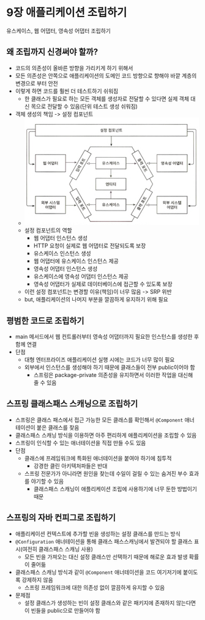 # 9장 애플리케이션 조립하기

유스케이스, 웹 어댑터, 영속성 어댑터 조립하기

## 왜 조립까지 신경써야 할까?

- 코드의 의존성이 올바른 방향을 가리키게 하기 위해서
- 모든 의존성은 안쪽으로 애플리케이션의 도메인 코드 방향으로 향해야 바깥 계층의 변경으로 부터 안전
- 이렇게 하면 코드를 훨씬 더 테스트하기 쉬워짐
    - 한 클래스가 필요로 하는 모든 객체를 생성자로 전달할 수 있다면 실제 객체 대신 목으로 전달할 수 있음(단위 테스트 생성 쉬워짐)
- 객체 생성의 책임 -> 설정 컴포넌트
    - ![img.png](img.png)
    - 설정 컴포넌트의 역할
        - 웹 어댑터 인스턴스 생성
        - HTTP 요청이 실제로 웹 어댑터로 전달되도록 보장
        - 유스케이스 인스턴스 생성
        - 웹 어댑터에 유스케이스 인스턴스 제공
        - 영속성 어댑터 인스턴스 생성
        - 유스케이스에 영속성 어댑터 인스턴스 제공
        - 영속성 어댑터가 실제로 데이터베이스에 접근할 수 있도록 보장
    - 이런 설정 컴포넌트는 변경할 이유(책임)이 너무 많음 -> SRP 위반
    - but, 애플리케이션의 나머지 부분을 깔끔하게 유지하기 위해 필요

## 평범한 코드로 조립하기

- main 메서드에서 웹 컨트롤러부터 영속성 어댑터까지 필요한 인스턴스를 생성한 후 함께 연결
- 단점
    - 대형 엔터프라이즈 애플리케이션 실행 시에는 코드가 너무 많이 필요
    - 외부에서 인스턴스를 생성해야 하기 때문에 클래스들이 전부 public이어야 함
        - 스프링은 package-private 의존성을 유지하면서 이러한 작업을 대신해 줄 수 있음

## 스프링 클래스패스 스캐닝으로 조립하기

- 스프링은 클래스 패스에서 접근 가능한 모든 클래스를 확인해서 `@Component` 애너테이션이 붙은 클래스를 찾음
- 클래스패스 스캐닝 방식을 이용하면 아주 편리하게 애플리케이션을 조립할 수 있음
- 스프링이 인식할 수 있는 애너테이션을 직접 만들 수도 있음
- 단점
    - 클래스에 프레임워크에 특화된 애너테이션을 붙여야 하기에 침투적
        - 강경한 클린 아키텍처파들은 반대
    - 스프링 전문가가 아니라면 원인을 찾는데 수일이 걸릴 수 있는 숨겨진 부수 효과를 야기할 수 있음
        - 클래스패스 스캐닝이 애플리케이션 조립에 사용하기에 너무 둔한 방법이기 때문

## 스프링의 자바 컨피그로 조립하기

- 애플리케이션 컨텍스트에 추가할 빈을 생성하는 설정 클래스를 만드는 방식
- `@Configuration` 애너테이션을 통해 클래스 패스스캐닝에서 발견되야 할 클래스 표시(여전히 클래스패스 스캐닝 사용)
    - 모든 빈을 가져오는 대신 설정 클래스만 선택하기 때문에 해로운 효과 발생 확률이 줄어듦
- 클래스패스 스캐닝 방식과 같이 `@Component` 애너테이션을 코드 여기저기에 붙이도록 강제하지 않음
    - 스프링 프레임워크에 대한 의존성 없이 깔끔하게 유지할 수 있음
- 문제점
    - 설정 클래스가 생성하는 빈이 설정 클래스와 같은 패키지에 존재하지 않는다면 이 빈들을 public으로 만들어야 함
